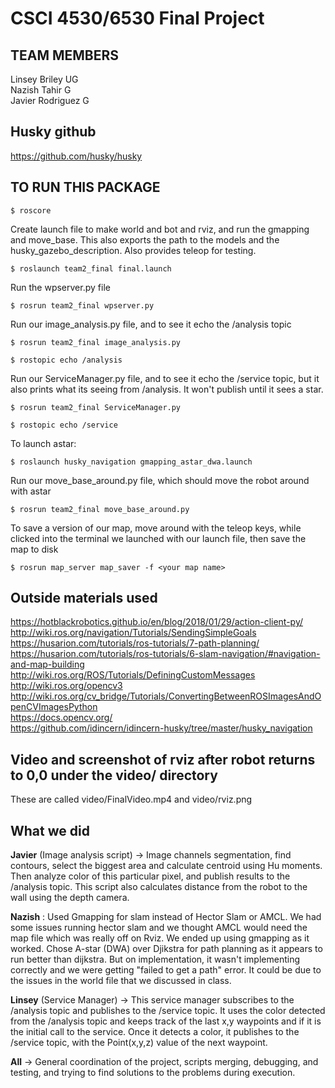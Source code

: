 # CSCI 4530/6530 Final Project



## TEAM MEMBERS
Linsey Briley    UG
<br>
Nazish Tahir     G
<br>
Javier Rodriguez G
<br>

## Husky github
https://github.com/husky/husky


## TO RUN THIS PACKAGE

```
$ roscore

```

  Create launch file to make world and bot and rviz, and run the gmapping and move_base.
  This also exports the path to the models and the husky_gazebo_description.
  Also provides teleop for testing.
<br>
```
$ roslaunch team2_final final.launch
```

  Run the wpserver.py file
<br>
```
$ rosrun team2_final wpserver.py
```

  Run our image_analysis.py file, and to see it echo the /analysis topic
<br>
```
$ rosrun team2_final image_analysis.py

$ rostopic echo /analysis
```

  Run our ServiceManager.py file, and to see it echo the /service topic, but it also prints what its 
  seeing from /analysis. It won't publish until it sees a star.
<br>
```
$ rosrun team2_final ServiceManager.py

$ rostopic echo /service
```

  To launch astar:
<br>
```
$ roslaunch husky_navigation gmapping_astar_dwa.launch
```

  Run our move_base_around.py file, which should move the robot around with astar
<br>
```
$ rosrun team2_final move_base_around.py

```

  To save a version of our map, move around with the teleop keys, while clicked into 
  the terminal we launched with our launch file, then save the map to disk
<br>
```
$ rosrun map_server map_saver -f <your map name>
```


## Outside materials used
https://hotblackrobotics.github.io/en/blog/2018/01/29/action-client-py/
<br>
http://wiki.ros.org/navigation/Tutorials/SendingSimpleGoals
<br>
https://husarion.com/tutorials/ros-tutorials/7-path-planning/
<br>
https://husarion.com/tutorials/ros-tutorials/6-slam-navigation/#navigation-and-map-building
<br>
http://wiki.ros.org/ROS/Tutorials/DefiningCustomMessages
<br>
http://wiki.ros.org/opencv3
<br>
http://wiki.ros.org/cv_bridge/Tutorials/ConvertingBetweenROSImagesAndOpenCVImagesPython
<br>
https://docs.opencv.org/
<br> 
https://github.com/idincern/idincern-husky/tree/master/husky_navigation


## Video and screenshot of rviz after robot returns to 0,0 under the video/ directory

These are called video/FinalVideo.mp4 and video/rviz.png

## What we did

**Javier** (Image analysis script) -> Image channels segmentation, find contours, select the biggest area and calculate centroid using Hu moments. Then analyze color of this particular pixel, and publish results to the /analysis topic. This script also calculates distance from the robot to the wall using the depth camera.

**Nazish** : Used Gmapping for slam instead of Hector Slam or AMCL. We had some issues running hector slam and we thought AMCL would need the map file which was really off on Rviz. We ended up using gmapping as it worked. 
Chose A-star (DWA) over Djikstra for path planning as it appears to run better than dijkstra. But on implementation, it wasn't implementing correctly and we were getting "failed to get a path" error. It could be due to the issues in the world file that we discussed in class. 

**Linsey** (Service Manager) -> This service manager subscribes to the /analysis topic and publishes to the /service topic. It uses the color detected from the /analysis topic and keeps track of the last x,y waypoints and if it is the initial call to the service. Once it detects a color, it publishes to the /service topic, with the Point(x,y,z) value of the next waypoint.

**All** -> General coordination of the project, scripts merging, debugging, and testing, and trying to find solutions to the problems during execution. 
